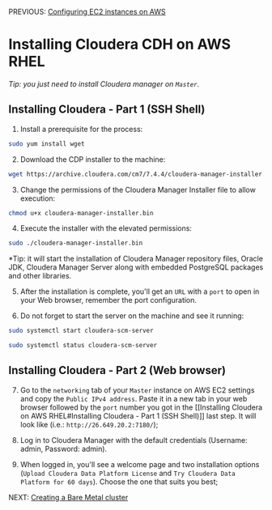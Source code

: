 PREVIOUS: [Configuring EC2 instances on AWS](https://github.com/Bruno-Jander/CDH-on-AWS-EC2-RHEL/blob/81ae05cbe14b8c37eb7c711a37807e76ee02c044/Cloudera_CDH_on_AWS%20(Part%201).md)

# Installing Cloudera CDH on AWS RHEL

*Tip: you just need to install Cloudera manager on `Master`.*
## Installing Cloudera - Part 1 (SSH Shell)

1) Install a prerequisite for the process:
```Bash
sudo yum install wget
```

2) Download the CDP installer to the machine: 
```Bash
wget https://archive.cloudera.com/cm7/7.4.4/cloudera-manager-installer.bin
```

3) Change the permissions of the Cloudera Manager Installer file to allow execution:
```Bash
chmod u+x cloudera-manager-installer.bin
```

4) Execute the installer with the elevated permissions:
```Bash
sudo ./cloudera-manager-installer.bin
```
*Tip: it will start the installation of Cloudera Manager repository files, Oracle JDK, Cloudera Manager Server along with embedded PostgreSQL packages and other libraries.

5) After the installation is complete, you'll get an `URL` with a `port` to open in your Web browser, remember the port configuration. 

6) Do not forget to start the server on the machine and see it running:
```Bash
sudo systemctl start cloudera-scm-server

sudo systemctl status cloudera-scm-server
```

## Installing Cloudera - Part 2 (Web browser)

7) Go to the `networking` tab of your `Master` instance on AWS EC2 settings and copy the `Public IPv4 address`. Paste it in a new tab in your web browser followed by the `port` number you got in the [[Installing Cloudera on AWS RHEL#Installing Cloudera - Part 1 (SSH Shell)]] last step. It will look like (i.e.: `http://26.649.20.2:7180/`);

8) Log in to Cloudera Manager with the default credentials (Username: admin, Password: admin).

9) When logged in, you'll see a welcome page and two installation options (`Upload Cloudera Data Platform License` and `Try Cloudera Data Platform for 60 days`). Choose the one that suits you best;

NEXT: [Creating a Bare Metal cluster](https://github.com/Bruno-Jander/CDH-on-AWS-EC2-RHEL/blob/db1f4a7c1736afdd86c490b49d3596e0437a70d8/Cloudera_CDH_on_AWS%20(Part%203).md)
